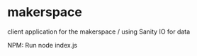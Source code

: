 # makerspace
client application for the makerspace / using Sanity IO for data 


NPM: Run node index.js
